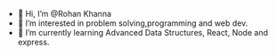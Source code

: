 - 👋 Hi, I’m @Rohan Khanna
- 👀 I’m interested in problem solving,programming and web dev.
- 🌱 I’m currently learning Advanced Data Structures, React, Node and express.

<!---
rohan-khanna-15/rohan-khanna-15 is a ✨ special ✨ repository because its `README.md` (this file) appears on your GitHub profile.
You can click the Preview link to take a look at your changes.
--->
